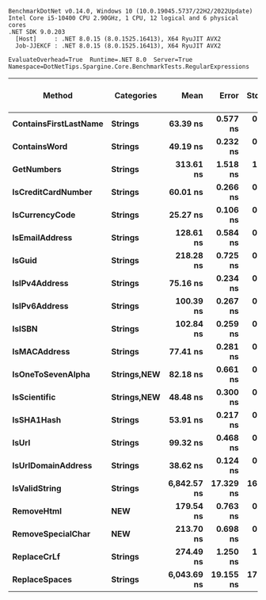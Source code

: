 ```

BenchmarkDotNet v0.14.0, Windows 10 (10.0.19045.5737/22H2/2022Update)
Intel Core i5-10400 CPU 2.90GHz, 1 CPU, 12 logical and 6 physical cores
.NET SDK 9.0.203
  [Host]     : .NET 8.0.15 (8.0.1525.16413), X64 RyuJIT AVX2
  Job-JJEKCF : .NET 8.0.15 (8.0.1525.16413), X64 RyuJIT AVX2

EvaluateOverhead=True  Runtime=.NET 8.0  Server=True  
Namespace=DotNetTips.Spargine.Core.BenchmarkTests.RegularExpressions  

```
| Method                | Categories      | Mean        | Error     | StdDev    | StdErr   | Min         | Q1          | Median      | Q3          | Max         | Op/s         | CI99.9% Margin | Iterations | Kurtosis | MValue | Skewness | Rank | LogicalGroup | Baseline | Gen0   | Code Size | Completed Work Items | Lock Contentions | Exceptions | Allocated |
|---------------------- |---------------- |------------:|----------:|----------:|---------:|------------:|------------:|------------:|------------:|------------:|-------------:|---------------:|-----------:|---------:|-------:|---------:|-----:|------------- |--------- |-------:|----------:|---------------------:|-----------------:|-----------:|----------:|
| **ContainsFirstLastName** | **Strings**         |    **63.39 ns** |  **0.577 ns** |  **0.539 ns** | **0.139 ns** |    **62.57 ns** |    **63.02 ns** |    **63.28 ns** |    **63.69 ns** |    **64.46 ns** | **15,775,522.7** |       **7.430 ns** |      **15.00** |    **2.058** |  **2.000** |   **0.4847** |    **6** | *****            | **No**       |      **-** |     **796 B** |                    **-** |                **-** |          **-** |         **-** |
| **ContainsWord**          | **Strings**         |    **49.19 ns** |  **0.232 ns** |  **0.217 ns** | **0.056 ns** |    **48.75 ns** |    **49.09 ns** |    **49.25 ns** |    **49.31 ns** |    **49.60 ns** | **20,328,084.3** |       **7.472 ns** |      **15.00** |    **2.412** |  **2.000** |  **-0.2624** |    **3** | *****            | **No**       |      **-** |     **143 B** |                    **-** |                **-** |          **-** |         **-** |
| **GetNumbers**            | **Strings**         |   **313.61 ns** |  **1.518 ns** |  **1.420 ns** | **0.367 ns** |   **310.47 ns** |   **313.08 ns** |   **313.75 ns** |   **314.36 ns** |   **315.66 ns** |  **3,188,642.8** |       **7.317 ns** |      **15.00** |    **2.885** |  **2.000** |  **-0.7554** |   **15** | *****            | **No**       | **0.0076** |        **NA** |                    **-** |                **-** |          **-** |     **712 B** |
| **IsCreditCardNumber**    | **Strings**         |    **60.01 ns** |  **0.266 ns** |  **0.235 ns** | **0.063 ns** |    **59.61 ns** |    **59.86 ns** |    **59.99 ns** |    **60.17 ns** |    **60.44 ns** | **16,663,031.6** |       **6.969 ns** |      **14.00** |    **2.036** |  **2.000** |   **0.1375** |    **5** | *****            | **No**       |      **-** |     **796 B** |                    **-** |                **-** |          **-** |         **-** |
| **IsCurrencyCode**        | **Strings**         |    **25.27 ns** |  **0.106 ns** |  **0.094 ns** | **0.025 ns** |    **25.14 ns** |    **25.22 ns** |    **25.24 ns** |    **25.30 ns** |    **25.47 ns** | **39,570,093.2** |       **6.987 ns** |      **14.00** |    **2.347** |  **2.000** |   **0.5542** |    **1** | *****            | **No**       |      **-** |     **716 B** |                    **-** |                **-** |          **-** |         **-** |
| **IsEmailAddress**        | **Strings**         |   **128.61 ns** |  **0.584 ns** |  **0.546 ns** | **0.141 ns** |   **127.76 ns** |   **128.20 ns** |   **128.50 ns** |   **129.06 ns** |   **129.60 ns** |  **7,775,548.6** |       **7.430 ns** |      **15.00** |    **1.680** |  **2.000** |   **0.2000** |   **11** | *****            | **No**       |      **-** |     **796 B** |                    **-** |                **-** |          **-** |         **-** |
| **IsGuid**                | **Strings**         |   **218.28 ns** |  **0.725 ns** |  **0.642 ns** | **0.172 ns** |   **217.26 ns** |   **217.92 ns** |   **218.10 ns** |   **218.61 ns** |   **219.85 ns** |  **4,581,331.8** |       **6.914 ns** |      **14.00** |    **3.220** |  **2.000** |   **0.7921** |   **13** | *****            | **No**       |      **-** |     **796 B** |                    **-** |                **-** |          **-** |         **-** |
| **IsIPv4Address**         | **Strings**         |    **75.16 ns** |  **0.234 ns** |  **0.207 ns** | **0.055 ns** |    **74.72 ns** |    **75.04 ns** |    **75.22 ns** |    **75.30 ns** |    **75.41 ns** | **13,304,934.2** |       **6.972 ns** |      **14.00** |    **2.082** |  **2.000** |  **-0.5373** |    **7** | *****            | **No**       |      **-** |     **796 B** |                    **-** |                **-** |          **-** |         **-** |
| **IsIPv6Address**         | **Strings**         |   **100.39 ns** |  **0.267 ns** |  **0.236 ns** | **0.063 ns** |    **99.96 ns** |   **100.25 ns** |   **100.39 ns** |   **100.54 ns** |   **100.83 ns** |  **9,961,564.8** |       **6.968 ns** |      **14.00** |    **2.174** |  **2.000** |  **-0.0629** |   **10** | *****            | **No**       |      **-** |     **796 B** |                    **-** |                **-** |          **-** |         **-** |
| **IsISBN**                | **Strings**         |   **102.84 ns** |  **0.259 ns** |  **0.229 ns** | **0.061 ns** |   **102.55 ns** |   **102.73 ns** |   **102.81 ns** |   **102.93 ns** |   **103.30 ns** |  **9,723,844.7** |       **6.969 ns** |      **14.00** |    **2.263** |  **2.000** |   **0.5881** |   **10** | *****            | **No**       |      **-** |     **796 B** |                    **-** |                **-** |          **-** |         **-** |
| **IsMACAddress**          | **Strings**         |    **77.41 ns** |  **0.281 ns** |  **0.249 ns** | **0.066 ns** |    **77.05 ns** |    **77.24 ns** |    **77.40 ns** |    **77.55 ns** |    **77.82 ns** | **12,918,231.8** |       **6.967 ns** |      **14.00** |    **1.656** |  **2.000** |   **0.2750** |    **8** | *****            | **No**       |      **-** |     **796 B** |                    **-** |                **-** |          **-** |         **-** |
| **IsOneToSevenAlpha**     | **Strings,**NEW**** |    **82.18 ns** |  **0.661 ns** |  **0.618 ns** | **0.160 ns** |    **81.50 ns** |    **81.73 ns** |    **82.04 ns** |    **82.58 ns** |    **83.74 ns** | **12,168,454.3** |       **7.420 ns** |      **15.00** |    **3.155** |  **2.000** |   **1.0160** |    **9** | *****            | **No**       | **0.0012** |        **NA** |                    **-** |                **-** |          **-** |     **120 B** |
| **IsScientific**          | **Strings,**NEW**** |    **48.48 ns** |  **0.300 ns** |  **0.281 ns** | **0.073 ns** |    **48.13 ns** |    **48.29 ns** |    **48.36 ns** |    **48.70 ns** |    **49.02 ns** | **20,625,536.6** |       **7.464 ns** |      **15.00** |    **1.829** |  **2.000** |   **0.5832** |    **3** | *****            | **No**       |      **-** |     **796 B** |                    **-** |                **-** |          **-** |         **-** |
| **IsSHA1Hash**            | **Strings**         |    **53.91 ns** |  **0.217 ns** |  **0.203 ns** | **0.052 ns** |    **53.64 ns** |    **53.73 ns** |    **53.91 ns** |    **54.03 ns** |    **54.34 ns** | **18,548,664.3** |       **7.474 ns** |      **15.00** |    **2.174** |  **2.000** |   **0.4069** |    **4** | *****            | **No**       |      **-** |     **796 B** |                    **-** |                **-** |          **-** |         **-** |
| **IsUrl**                 | **Strings**         |    **99.32 ns** |  **0.468 ns** |  **0.391 ns** | **0.108 ns** |    **98.74 ns** |    **99.06 ns** |    **99.28 ns** |    **99.51 ns** |   **100.20 ns** | **10,068,410.4** |       **6.446 ns** |      **13.00** |    **2.578** |  **2.000** |   **0.5881** |   **10** | *****            | **No**       |      **-** |     **796 B** |                    **-** |                **-** |          **-** |         **-** |
| **IsUrlDomainAddress**    | **Strings**         |    **38.62 ns** |  **0.124 ns** |  **0.116 ns** | **0.030 ns** |    **38.39 ns** |    **38.57 ns** |    **38.61 ns** |    **38.71 ns** |    **38.79 ns** | **25,893,773.6** |       **7.485 ns** |      **15.00** |    **2.227** |  **2.000** |  **-0.3392** |    **2** | *****            | **No**       |      **-** |     **716 B** |                    **-** |                **-** |          **-** |         **-** |
| **IsValidString**         | **Strings**         | **6,842.57 ns** | **17.329 ns** | **16.210 ns** | **4.185 ns** | **6,807.62 ns** | **6,836.23 ns** | **6,842.97 ns** | **6,850.97 ns** | **6,871.46 ns** |    **146,143.9** |       **5.407 ns** |      **15.00** |    **2.636** |  **2.000** |  **-0.3223** |   **17** | *****            | **No**       |      **-** |     **199 B** |                    **-** |                **-** |          **-** |         **-** |
| **RemoveHtml**            | ****NEW****         |   **179.54 ns** |  **0.763 ns** |  **0.676 ns** | **0.181 ns** |   **178.52 ns** |   **179.00 ns** |   **179.49 ns** |   **179.95 ns** |   **180.52 ns** |  **5,569,863.1** |       **6.910 ns** |      **14.00** |    **1.613** |  **2.000** |   **0.0202** |   **12** | *****            | **No**       | **0.0005** |     **615 B** |                    **-** |                **-** |          **-** |      **48 B** |
| **RemoveSpecialChar**     | ****NEW****         |   **213.70 ns** |  **0.698 ns** |  **0.619 ns** | **0.165 ns** |   **212.43 ns** |   **213.41 ns** |   **213.68 ns** |   **213.89 ns** |   **214.97 ns** |  **4,679,504.1** |       **6.917 ns** |      **14.00** |    **2.919** |  **2.000** |   **0.1546** |   **13** | *****            | **No**       | **0.0005** |     **615 B** |                    **-** |                **-** |          **-** |      **48 B** |
| **ReplaceCrLf**           | **Strings**         |   **274.49 ns** |  **1.250 ns** |  **1.169 ns** | **0.302 ns** |   **273.06 ns** |   **273.42 ns** |   **274.44 ns** |   **275.09 ns** |   **277.06 ns** |  **3,643,118.3** |       **7.349 ns** |      **15.00** |    **2.357** |  **2.000** |   **0.6390** |   **14** | *****            | **No**       | **0.0005** |     **626 B** |                    **-** |                **-** |          **-** |      **48 B** |
| **ReplaceSpaces**         | **Strings**         | **6,043.69 ns** | **19.155 ns** | **17.918 ns** | **4.626 ns** | **6,008.77 ns** | **6,031.58 ns** | **6,045.68 ns** | **6,056.76 ns** | **6,072.24 ns** |    **165,461.9** |       **5.187 ns** |      **15.00** |    **2.102** |  **2.000** |  **-0.3866** |   **16** | *****            | **No**       | **0.0153** |     **688 B** |                    **-** |                **-** |          **-** |    **1960 B** |
